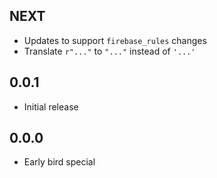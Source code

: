 ## NEXT
- Updates to support `firebase_rules` changes
- Translate `r"..."` to `"..."` instead of `'...'`

## 0.0.1
- Initial release

## 0.0.0
- Early bird special
